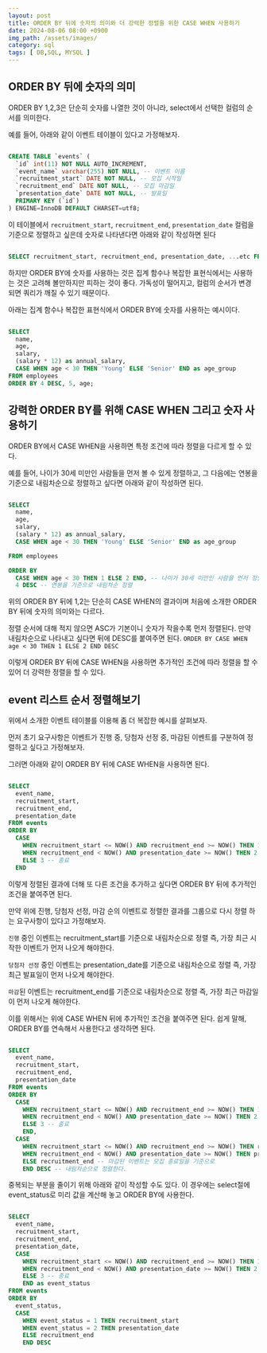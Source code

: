 ```yaml
---
layout: post
title: ORDER BY 뒤에 숫자의 의미와 더 강력한 정렬을 위한 CASE WHEN 사용하기
date: 2024-08-06 08:00 +0900
img_path: /assets/images/
category: sql
tags: [ DB,SQL, MYSQL ]
---
```


## ORDER BY 뒤에 숫자의 의미

ORDER BY 1,2,3은 단순히 숫자를 나열한 것이 아니라, select에서 선택한 컬럼의 순서를 의미한다.

예를 들어, 아래와 같이 이벤트 테이블이 있다고 가정해보자.

```sql

CREATE TABLE `events` (
  `id` int(11) NOT NULL AUTO_INCREMENT,
  `event_name` varchar(255) NOT NULL, -- 이벤트 이름
  `recruitment_start` DATE NOT NULL, -- 모집 시작일
  `recruitment_end` DATE NOT NULL, -- 모집 마감일
  `presentation_date` DATE NOT NULL, -- 발표일
  PRIMARY KEY (`id`)
) ENGINE=InnoDB DEFAULT CHARSET=utf8;

```

이 테이블에서 `recruitment_start`, `recruitment_end`, `presentation_date` 컬럼을 기준으로 정렬하고 싶은데 숫자로 나타낸다면 아래와 같이 작성하면 된다

```sql

SELECT recruitment_start, recruitment_end, presentation_date, ...etc FROM events ORDER BY 1,2,3;

```

하지만 ORDER BY에 숫자를 사용하는 것은 집계 함수나 복잡한 표현식에서는 사용하는 것은 고려해 볼만하지만 피하는 것이 좋다. 가독성이 떨어지고, 컬럼의 순서가 변경 되면 쿼리가 깨질 수 있기 때문이다.

아래는 집계 함수나 복잡한 표현식에서 ORDER BY에 숫자를 사용하는 예시이다. 
```sql

SELECT
  name,
  age,
  salary,
  (salary * 12) as annual_salary,
  CASE WHEN age < 30 THEN 'Young' ELSE 'Senior' END as age_group
FROM employees
ORDER BY 4 DESC, 5, age;

```

## 강력한 ORDER BY를 위해 CASE WHEN 그리고 숫자 사용하기

ORDER BY에서 CASE WHEN을 사용하면 특정 조건에 따라 정렬을 다르게 할 수 있다. 

예를 들어, 나이가 30세 미만인 사람들을 먼저 볼 수 있게 정렬하고, 그 다음에는 연봉을 기준으로 내림차순으로 정렬하고 싶다면 아래와 같이 작성하면 된다.

```sql

SELECT
  name,
  age,
  salary,
  (salary * 12) as annual_salary,
  CASE WHEN age < 30 THEN 'Young' ELSE 'Senior' END as age_group

FROM employees

ORDER BY 
  CASE WHEN age < 30 THEN 1 ELSE 2 END, -- 나이가 30세 미만인 사람을 먼저 정렬
  4 DESC -- 연봉을 기준으로 내림차순 정렬

```

위의 ORDER BY 뒤에 1,2는 단순히 CASE WHEN의 결과이며 처음에 소개한 ORDER BY 뒤에 숫자의 의미와는 다르다.  

정렬 순서에 대해 적지 않으면 ASC가 기본이니 숫자가 작을수록 먼저 정렬된다. 만약 내림차순으로 나타내고 싶다면 뒤에 DESC를 붙여주면 된다. `ORDER BY CASE WHEN age < 30 THEN 1 ELSE 2 END DESC`

이렇게 ORDER BY 뒤에 CASE WHEN을 사용하면 추가적인 조건에 따라 정렬을 할 수 있어 더 강력한 정렬을 할 수 있다. 

## event 리스트 순서 정렬해보기 

위에서 소개한 이벤트 테이블를 이용해 좀 더 복잡한 예시를 살펴보자.

먼저 초기 요구사항은 이벤트가 진행 중, 당첨자 선정 중, 마감된 이벤트를 구분하여 정렬하고 싶다고 가정해보자.

그러면 아래와 같이 ORDER BY 뒤에 CASE WHEN을 사용하면 된다. 

```sql

SELECT 
  event_name,
  recruitment_start,
  recruitment_end,
  presentation_date
FROM events
ORDER BY 
  CASE 
    WHEN recruitment_start <= NOW() AND recruitment_end >= NOW() THEN 1  -- 진행 중
    WHEN recruitment_end < NOW() AND presentation_date >= NOW() THEN 2 -- 당첨자 선정 중
    ELSE 3 -- 종료
  END
```

이렇게 정렬된 결과에 더해 또 다른 조건을 추가하고 싶다면 ORDER BY 뒤에 추가적인 조건을 붙여주면 된다.

만약 위에 진행, 당첨자 선정, 마감 순의 이벤트로 정렬한 결과를 그룹으로 다시 정렬 하는 요구사항이 있다고 가정해보자. 

`진행` 중인 이벤트는 recruitment_start를 기준으로 내림차순으로 정렬 즉, 가장 최근 시작한 이벤트가 먼저 나오게 해야한다. 

`당첨자 선정` 중인 이벤트는 presentation_date를 기준으로 내림차순으로 정렬 즉, 가장 최근 발표일이 먼저 나오게 해야한다.

`마감`된 이벤트는 recruitment_end를 기준으로 내림차순으로 정렬 즉, 가장 최근 마감일이 먼저 나오게 해야한다.

이를 위해서는 위에 CASE WHEN 뒤에 추가적인 조건을 붙여주면 된다. 쉽게 말해, ORDER BY를 연속해서 사용한다고 생각하면 된다.

```sql 

SELECT
  event_name,
  recruitment_start,
  recruitment_end,
  presentation_date
FROM events
ORDER BY
  CASE
    WHEN recruitment_start <= NOW() AND recruitment_end >= NOW() THEN 1  -- 진행 중
    WHEN recruitment_end < NOW() AND presentation_date >= NOW() THEN 2 -- 당첨자 선정 중
    ELSE 3 -- 종료
    END,
  CASE
    WHEN recruitment_start <= NOW() AND recruitment_end >= NOW() THEN recruitment_start -- 진행 중의 이벤트는 이벤트 시작일을 기준으로
    WHEN recruitment_end < NOW() AND presentation_date >= NOW() THEN presentation_date -- 당첨자 선정인 이벤트는 모집 종료일을 기준으로
    ELSE recruitment_end -- 마감된 이벤트는 모집 종료일을 기준으로 
    END DESC -- 내림차순으로 정렬한다.
```

중복되는 부분을 줄이기 위해 아래와 같이 작성할 수도 있다. 이 경우에는 select절에 event_status로 미리 값을 계산해 놓고 ORDER BY에 사용한다. 

```sql

SELECT
  event_name,
  recruitment_start,
  recruitment_end,
  presentation_date,
  CASE
    WHEN recruitment_start <= NOW() AND recruitment_end >= NOW() THEN 1  -- 진행 중
    WHEN recruitment_end < NOW() AND presentation_date >= NOW() THEN 2 -- 당첨자 선정 중
    ELSE 3 -- 종료
    END as event_status
FROM events
ORDER BY
  event_status,
  CASE
    WHEN event_status = 1 THEN recruitment_start
    WHEN event_status = 2 THEN presentation_date
    ELSE recruitment_end
    END DESC
```












